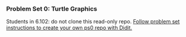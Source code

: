 ### Problem Set 0: Turtle Graphics

Students in 6.102: do not clone this read-only repo.
[Follow problem set instructions to create your own ps0 repo with Didit.](https://web.mit.edu/6.102/www/sp23/psets/ps0/)
